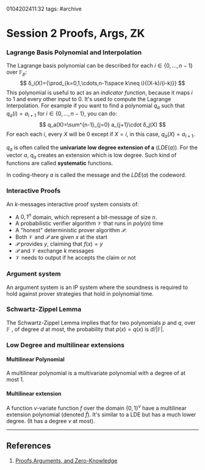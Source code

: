 0104202411:32
tags: #archive 
# Session 2 Proofs, Args, ZK
### Lagrange Basis Polynomial and Interpolation
The Lagrange basis polynomial can be described for each $i \in \{0,...,n-1\}$ over $\mathbb{F}_p$:
$$
δ_i(X)={\prod_{k=0,1,\cdots,n-1\space k\neq i}{(X-k)/(i-k)}}
$$
This polynomial is useful to act as an _indicator function_, because it maps $i$ to $1$ and every other input to $0$.
It's used to compute the Lagrange Interpolation. For example if you want to find a polynomial $q_a$ such that $q_a(i)=a_{i+1}$ for $i \in \{0,...,n-1\}$, you can do:
$$
q_a(X)=\sum^{n-1}_{j=0} a_{j+1}\cdot δ_j(X)
$$ For each each $i$, every $X$ will be $0$ except if $X=i$, in this case, $q_a(X)=a_{i+1}$.

$q_a$ is often called the **univariate low degree extension of a** ($LDE(a)$).  For the vector $a$, $q_a$ creates an extension which is low degree. Such kind of functions are called **systematic** functions.

In coding-theory $a$ is called the message and the $LDE(a)$ the codeword.
### Interactive Proofs
An $k$-messages interactive proof system consists of:
- A ${0,1}^n$ domain, which represent a bit-message of size $n$.
- A probabilistic verifier algorithm $\mathcal{V}$ that runs in $poly(n)$ time
- A "honest" deterministic prover algorithm $\mathcal{P}$.
- Both $\mathcal{V}$ and $\mathcal{P}$ are given $x$ at the start
- $\mathcal{P}$ provides $y$, claiming that $f(x)=y$
- $\mathcal{P}$ and $\mathcal{V}$ exchange $k$ messages
- $\mathcal{V}$ needs to output if he accepts the claim or not
### Argument system
An argument system is an IP system where the soundness is required to hold against prover strategies that hold in polynomial time.
### Schwartz-Zippel Lemma
The Schwartz-Zippel Lemma implies that for two polynomials $p$ and $q$, over $\mathbb{F}$ , of degree $d$ at most, the probability that $p(x)=q(x)$ is $d/|\mathbb{F}|$. 
### Low Degree and multilinear extensions
#### Multilinear Polynomial
A multilinear polynomial is a multivariate polynomial with a degree of at most 1.
#### Multilinear extension
A function $v$-variate function $f$ over the domain $\{0,1\}^v$ have a multilinear extension polynomial (denoted $\tilde{f}$). 
It's similar to a LDE but has a much lower degree. (It has a degree $v$ at most).


---
## References
1. [Proofs,Arguments, and Zero-Knowledge](https://people.cs.georgetown.edu/jthaler/ProofsArgsAndZK.pdf) 